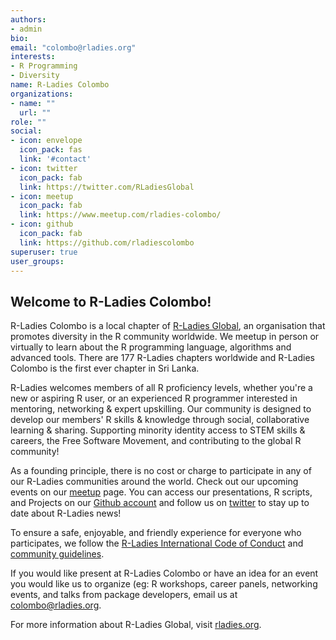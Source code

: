```yaml
---
authors:
- admin
bio: 
email: "colombo@rladies.org"
interests:
- R Programming
- Diversity
name: R-Ladies Colombo
organizations:
- name: ""
  url: ""
role: ""
social:
- icon: envelope
  icon_pack: fas
  link: '#contact'
- icon: twitter
  icon_pack: fab
  link: https://twitter.com/RLadiesGlobal
- icon: meetup
  icon_pack: fab
  link: https://www.meetup.com/rladies-colombo/
- icon: github
  icon_pack: fab
  link: https://github.com/rladiescolombo
superuser: true
user_groups:
---
```

## Welcome to R-Ladies Colombo!

R-Ladies Colombo is a local chapter of [R-Ladies Global]( https://www.rladies.org), an organisation that promotes diversity in the R community worldwide. We meetup in person or virtually to learn about the R programming language, algorithms and advanced tools.  There are 177 R-Ladies chapters worldwide and R-Ladies Colombo is the first ever chapter in Sri Lanka.

R-Ladies welcomes members of all R proficiency levels, whether you're a new or aspiring R user, or an experienced R programmer interested in mentoring, networking & expert upskilling. Our community is designed to develop our members' R skills & knowledge through social, collaborative learning & sharing. Supporting minority identity access to STEM skills & careers, the Free Software Movement, and contributing to the global R community!

As a founding principle, there is no cost or charge to participate in any of our R-Ladies communities around the world. Check out our upcoming events on our [meetup](https://www.meetup.com/rladies-colombo/) page. You can access our presentations, R scripts, and Projects on our [Github account](https://github.com/rladiescolombo ) and follow us on [twitter](https://twaitter.com/RLadiesGlobal) to stay up to date about R-Ladies news! 

To ensure a safe, enjoyable, and friendly experience for everyone who participates, we follow the  [R-Ladies International Code of Conduct]( https://github.com/rladies/starter-kit/wiki/Code-of-Conduct ) and [community guidelines]( https://github.com/rladies/starter-kit/blob/master/RLadiesRulesAndGuideLinesENES.md ).

If you would like present at R-Ladies Colombo or have an idea for an event you would like us to organize (eg: R workshops, career panels, networking events, and talks from package developers, email us at [colombo@rladies.org](https://rladiescolombo.netlify.com/#demo_home).

For more information about R-Ladies Global, visit [rladies.org](https://rladies.org/).
